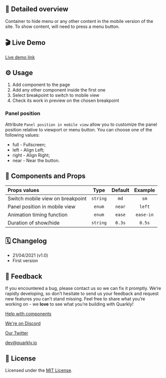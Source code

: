 ## 📖 Detailed overview

Container to hide menu or any other content in the mobile version of the site.
To show content, will need to press a menu button.

## 🎬 Live Demo

[Live demo link](https://quarkly-catalog.netlify.app/mobilesidepanel/)

## ⚙️ Usage

1.  Add component to the page
2.  Add any other component inside the first one
3.  Select breakpoint to switch to mobile view
4.  Check its work in preview on the chosen breakpoint

### Panel position

Attribute `Panel position in mobile view` allow you to customize the panel position relative to viewport or menu button.
You can choose one of the following values:

-   full - Fullscreen;
-   left - Align Left;
-   right - Align Right;
-   near - Near the button.

## 🧩 Components and Props

| Props values                     |   Type   | Default |  Example  |
| :------------------------------- | :------: | :-----: | :-------: |
| Switch mobile view on breakpoint | `string` |  `md`   |   `sm`    |
| Panel position in mobile view    |  `enum`  | `near`  |  `left`   |
| Animation timing function        |  `enum`  | `ease`  | `ease-in` |
| Duration of show/hide            | `string` | `0.3s`  |  `0.5s`   |

## 🗓 Changelog

-   21/04/2021 (v1.0)
-   First version

## 📮 Feedback

If you encountered a bug, please contact us so we can fix it promptly. We’re rapidly developing, so don’t hesitate to send us your feedback and request new features you can’t stand missing. Feel free to share what you’re working on - we **love** to see what you’re building with Quarkly!

[Help with components](https://community.quarkly.io/c/requests/11)

[We're on Discord](https://discord.gg/f9KhSMGX)

[Our Twitter](https://twitter.com/quarklyapp)

[dev@quarkly.io](mailto:dev@quarkly.io)

## 📝 License

Licensed under the [MIT License](./LICENSE).

